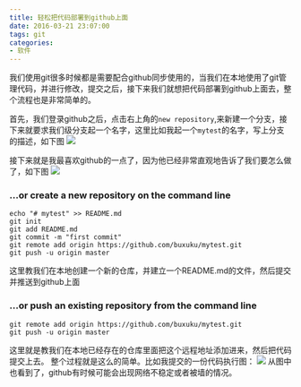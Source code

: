 ```yaml
---
title: 轻松把代码部署到github上面
date: 2016-03-21 23:07:00
tags: git
categories: 
- 软件
---
```

我们使用git很多时候都是需要配合github同步使用的，当我们在本地使用了git管理代码，并进行修改，提交之后，接下来我们就想把代码部署到github上面去，整个流程也是非常简单的。

<!--more-->

首先，我们登录github之后，点击右上角的`new repository`,来新建一个分支，接下来就要求我们级分支起一个名字，这里比如我起一个`mytest`的名字，写上分支的描述，如下图
![](http://7te946.com1.z0.glb.clouddn.com/16-3-21/53438101.jpg)

接下来就是我最喜欢github的一点了，因为他已经非常直观地告诉了我们要怎么做了，如下图
![](http://7te946.com1.z0.glb.clouddn.com/16-3-21/11795900.jpg)

### …or create a new repository on the command line

```
echo "# mytest" >> README.md
git init
git add README.md
git commit -m "first commit"
git remote add origin https://github.com/buxuku/mytest.git
git push -u origin master
```

这里教我们在本地创建一个新的仓库，并建立一个README.md的文件，然后提交并推送到github上面

### …or push an existing repository from the command line

```
git remote add origin https://github.com/buxuku/mytest.git
git push -u origin master
```
这里就是教我们在本地已经存在的仓库里面把这个远程地址添加进来，然后把代码提交上去。
整个过程就是这么的简单。比如我提交的一份代码执行图：
![](http://7te946.com1.z0.glb.clouddn.com/16-3-21/89223794.jpg)
从图中也看到了，github有时候可能会出现网络不稳定或者被墙的情况。